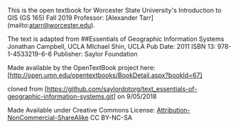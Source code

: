 This is the open textbook for Worcester State University's Introduction to GIS (GS 165) Fall 2019
Professor: [Alexander Tarr] (mailto:atarr@worcester.edu).

The text is adapted from 
##Essentials of Geographic Information Systems
Jonathan Campbell, UCLA
MIchael Shin, UCLA
Pub Date: 2011
ISBN 13: 978-1-4533219-6-6
Publisher: Saylor Foundation

Made available by the OpenTextBook project here:
[http://open.umn.edu/opentextbooks/BookDetail.aspx?bookId=67]

cloned from
[https://github.com/saylordotorg/text_essentials-of-geographic-information-systems.git]
on 9/05/2018

Made Available under Creative Commons License: 
[Attribution-NonCommercial-ShareAlike](https://creativecommons.org/licenses/) CC BY-NC-SA
